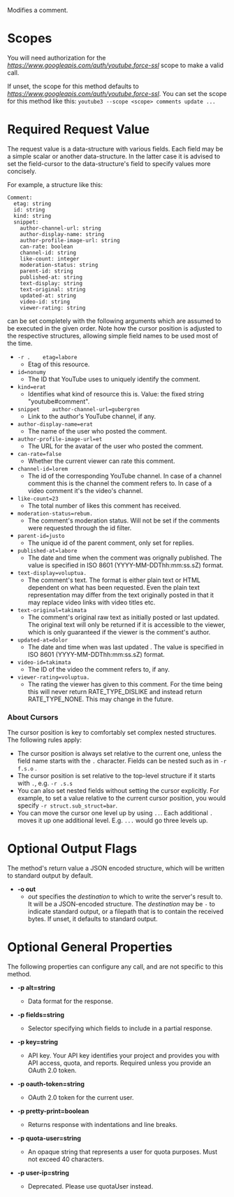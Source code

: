 Modifies a comment.
# Scopes

You will need authorization for the *https://www.googleapis.com/auth/youtube.force-ssl* scope to make a valid call.

If unset, the scope for this method defaults to *https://www.googleapis.com/auth/youtube.force-ssl*.
You can set the scope for this method like this: `youtube3 --scope <scope> comments update ...`
# Required Request Value

The request value is a data-structure with various fields. Each field may be a simple scalar or another data-structure.
In the latter case it is advised to set the field-cursor to the data-structure's field to specify values more concisely.

For example, a structure like this:
```
Comment:
  etag: string
  id: string
  kind: string
  snippet:
    author-channel-url: string
    author-display-name: string
    author-profile-image-url: string
    can-rate: boolean
    channel-id: string
    like-count: integer
    moderation-status: string
    parent-id: string
    published-at: string
    text-display: string
    text-original: string
    updated-at: string
    video-id: string
    viewer-rating: string

```

can be set completely with the following arguments which are assumed to be executed in the given order. Note how the cursor position is adjusted to the respective structures, allowing simple field names to be used most of the time.

* `-r .    etag=labore`
    - Etag of this resource.
* `id=nonumy`
    - The ID that YouTube uses to uniquely identify the comment.
* `kind=erat`
    - Identifies what kind of resource this is. Value: the fixed string &#34;youtube#comment&#34;.
* `snippet    author-channel-url=gubergren`
    - Link to the author&#39;s YouTube channel, if any.
* `author-display-name=erat`
    - The name of the user who posted the comment.
* `author-profile-image-url=et`
    - The URL for the avatar of the user who posted the comment.
* `can-rate=false`
    - Whether the current viewer can rate this comment.
* `channel-id=lorem`
    - The id of the corresponding YouTube channel. In case of a channel comment this is the channel the comment refers to. In case of a video comment it&#39;s the video&#39;s channel.
* `like-count=23`
    - The total number of likes this comment has received.
* `moderation-status=rebum.`
    - The comment&#39;s moderation status. Will not be set if the comments were requested through the id filter.
* `parent-id=justo`
    - The unique id of the parent comment, only set for replies.
* `published-at=labore`
    - The date and time when the comment was orignally published. The value is specified in ISO 8601 (YYYY-MM-DDThh:mm:ss.sZ) format.
* `text-display=voluptua.`
    - The comment&#39;s text. The format is either plain text or HTML dependent on what has been requested. Even the plain text representation may differ from the text originally posted in that it may replace video links with video titles etc.
* `text-original=takimata`
    - The comment&#39;s original raw text as initially posted or last updated. The original text will only be returned if it is accessible to the viewer, which is only guaranteed if the viewer is the comment&#39;s author.
* `updated-at=dolor`
    - The date and time when was last updated . The value is specified in ISO 8601 (YYYY-MM-DDThh:mm:ss.sZ) format.
* `video-id=takimata`
    - The ID of the video the comment refers to, if any.
* `viewer-rating=voluptua.`
    - The rating the viewer has given to this comment. For the time being this will never return RATE_TYPE_DISLIKE and instead return RATE_TYPE_NONE. This may change in the future.



### About Cursors

The cursor position is key to comfortably set complex nested structures. The following rules apply:

* The cursor position is always set relative to the current one, unless the field name starts with the `.` character. Fields can be nested such as in `-r f.s.o` .
* The cursor position is set relative to the top-level structure if it starts with `.`, e.g. `-r .s.s`
* You can also set nested fields without setting the cursor explicitly. For example, to set a value relative to the current cursor position, you would specify `-r struct.sub_struct=bar`.
* You can move the cursor one level up by using `..`. Each additional `.` moves it up one additional level. E.g. `...` would go three levels up.


# Optional Output Flags

The method's return value a JSON encoded structure, which will be written to standard output by default.

* **-o out**
    - *out* specifies the *destination* to which to write the server's result to.
      It will be a JSON-encoded structure.
      The *destination* may be `-` to indicate standard output, or a filepath that is to contain the received bytes.
      If unset, it defaults to standard output.
# Optional General Properties

The following properties can configure any call, and are not specific to this method.

* **-p alt=string**
    - Data format for the response.

* **-p fields=string**
    - Selector specifying which fields to include in a partial response.

* **-p key=string**
    - API key. Your API key identifies your project and provides you with API access, quota, and reports. Required unless you provide an OAuth 2.0 token.

* **-p oauth-token=string**
    - OAuth 2.0 token for the current user.

* **-p pretty-print=boolean**
    - Returns response with indentations and line breaks.

* **-p quota-user=string**
    - An opaque string that represents a user for quota purposes. Must not exceed 40 characters.

* **-p user-ip=string**
    - Deprecated. Please use quotaUser instead.
